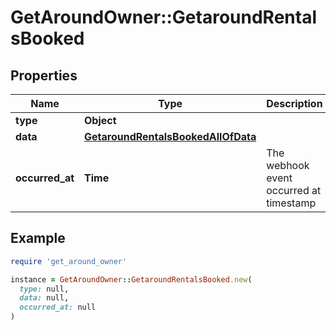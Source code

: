 # GetAroundOwner::GetaroundRentalsBooked

## Properties

| Name | Type | Description | Notes |
| ---- | ---- | ----------- | ----- |
| **type** | **Object** |  |  |
| **data** | [**GetaroundRentalsBookedAllOfData**](GetaroundRentalsBookedAllOfData.md) |  |  |
| **occurred_at** | **Time** | The webhook event occurred at timestamp |  |

## Example

```ruby
require 'get_around_owner'

instance = GetAroundOwner::GetaroundRentalsBooked.new(
  type: null,
  data: null,
  occurred_at: null
)
```


